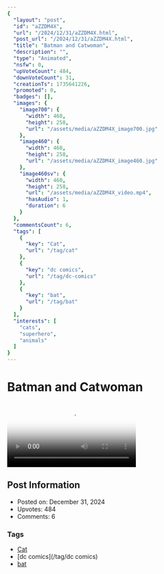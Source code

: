 ```yaml
---
{
  "layout": "post",
  "id": "aZZDM4X",
  "url": "/2024/12/31/aZZDM4X.html",
  "post_url": "/2024/12/31/aZZDM4X.html",
  "title": "Batman and Catwoman",
  "description": "",
  "type": "Animated",
  "nsfw": 0,
  "upVoteCount": 484,
  "downVoteCount": 31,
  "creationTs": 1735641226,
  "promoted": 0,
  "badges": [],
  "images": {
    "image700": {
      "width": 460,
      "height": 258,
      "url": "/assets/media/aZZDM4X_image700.jpg"
    },
    "image460": {
      "width": 460,
      "height": 258,
      "url": "/assets/media/aZZDM4X_image460.jpg"
    },
    "image460sv": {
      "width": 460,
      "height": 258,
      "url": "/assets/media/aZZDM4X_video.mp4",
      "hasAudio": 1,
      "duration": 6
    }
  },
  "commentsCount": 6,
  "tags": [
    {
      "key": "Cat",
      "url": "/tag/cat"
    },
    {
      "key": "dc comics",
      "url": "/tag/dc-comics"
    },
    {
      "key": "bat",
      "url": "/tag/bat"
    }
  ],
  "interests": [
    "cats",
    "superhero",
    "animals"
  ]
}
---
```


# Batman and Catwoman

<video controls playsinline loop poster="/assets/media/aZZDM4X_image460.jpg">
  <source src="/assets/media/aZZDM4X_video.mp4" type="video/mp4">
  Your browser does not support the video tag.
</video>

## Post Information

- Posted on: December 31, 2024
- Upvotes: 484
- Comments: 6

### Tags

- [Cat](/tag/Cat)
- [dc comics](/tag/dc comics)
- [bat](/tag/bat)
